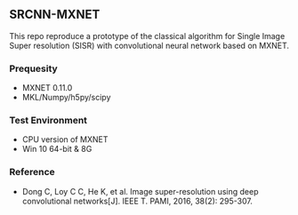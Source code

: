 ## SRCNN-MXNET 
This repo reproduce a prototype of the classical algorithm for Single Image Super resolution (SISR) with convolutional neural network based on MXNET. 

### Prequesity
- MXNET 0.11.0
- MKL/Numpy/h5py/scipy

### Test Environment
- CPU version of MXNET
- Win 10 64-bit & 8G 

### Reference

- Dong C, Loy C C, He K, et al. Image super-resolution using deep convolutional networks[J]. IEEE T. PAMI, 2016, 38(2): 295-307.


